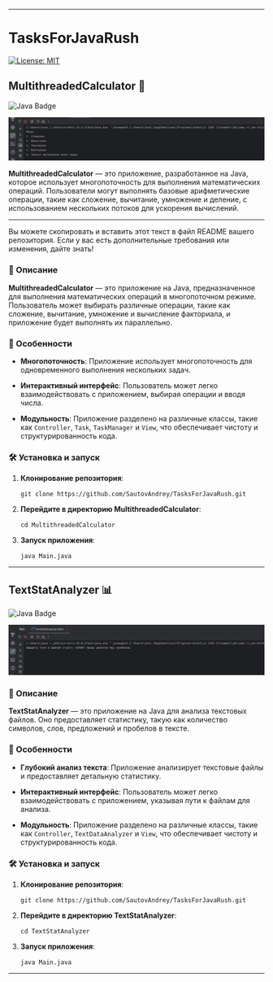 
---
# TasksForJavaRush

[![License: MIT](https://img.shields.io/badge/License-MIT-yellow.svg?style=for-the-badge)](https://github.com/SautovAndrey/TasksForJavaRush/blob/43e00258b5e6a8bd7a90766560a5c3dd61c4b3d8/LICENSE)

## MultithreadedCalculator 🧮

![Java Badge](https://img.shields.io/badge/Java-ED8B00?style=for-the-badge&logo=java&logoColor=white)

![MultithreadedCalculator Screenshot](https://github.com/SautovAndrey/TasksForJavaRush/blob/43e00258b5e6a8bd7a90766560a5c3dd61c4b3d8/MC.jpg)

**MultithreadedCalculator** — это приложение, разработанное на Java, которое использует многопоточность для выполнения математических операций. Пользователи могут выполнять базовые арифметические операции, такие как сложение, вычитание, умножение и деление, с использованием нескольких потоков для ускорения вычислений.

---

Вы можете скопировать и вставить этот текст в файл README вашего репозитория. Если у вас есть дополнительные требования или изменения, дайте знать!

### 📌 Описание

**MultithreadedCalculator** — это приложение на Java, предназначенное для выполнения математических операций в многопоточном режиме. Пользователь может выбирать различные операции, такие как сложение, вычитание, умножение и вычисление факториала, и приложение будет выполнять их параллельно.

### 🎯 Особенности

- **Многопоточность**: Приложение использует многопоточность для одновременного выполнения нескольких задач.
  
- **Интерактивный интерфейс**: Пользователь может легко взаимодействовать с приложением, выбирая операции и вводя числа.
  
- **Модульность**: Приложение разделено на различные классы, такие как `Controller`, `Task`, `TaskManager` и `View`, что обеспечивает чистоту и структурированность кода.

### 🛠 Установка и запуск

1. **Клонирование репозитория**:
   ```
   git clone https://github.com/SautovAndrey/TasksForJavaRush.git
   ```

2. **Перейдите в директорию MultithreadedCalculator**:
   ```
   cd MultithreadedCalculator
   ```

3. **Запуск приложения**:
   ```
   java Main.java
   ```

---

## TextStatAnalyzer 📊

![Java Badge](https://img.shields.io/badge/Java-ED8B00?style=for-the-badge&logo=java&logoColor=white)

![TextStatAnalyzer Screenshot](https://github.com/SautovAndrey/TasksForJavaRush/blob/43e00258b5e6a8bd7a90766560a5c3dd61c4b3d8/TSA.jpg)

### 📌 Описание

**TextStatAnalyzer** — это приложение на Java для анализа текстовых файлов. Оно предоставляет статистику, такую как количество символов, слов, предложений и пробелов в тексте.

### 🎯 Особенности

- **Глубокий анализ текста**: Приложение анализирует текстовые файлы и предоставляет детальную статистику.
  
- **Интерактивный интерфейс**: Пользователь может легко взаимодействовать с приложением, указывая пути к файлам для анализа.
  
- **Модульность**: Приложение разделено на различные классы, такие как `Controller`, `TextDataAnalyzer` и `View`, что обеспечивает чистоту и структурированность кода.

### 🛠 Установка и запуск

1. **Клонирование репозитория**:
   ```
   git clone https://github.com/SautovAndrey/TasksForJavaRush.git
   ```

2. **Перейдите в директорию TextStatAnalyzer**:
   ```
   cd TextStatAnalyzer
   ```

3. **Запуск приложения**:
   ```
   java Main.java
   ```

---
